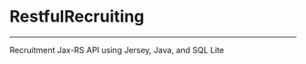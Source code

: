 # RestfulRecruiting
-----------------------------------------
Recruitment Jax-RS API using Jersey, Java, and SQL Lite
